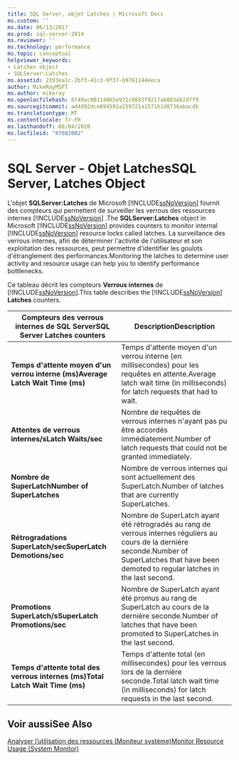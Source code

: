```yaml
---
title: SQL Server, objet Latches | Microsoft Docs
ms.custom: ''
ms.date: 06/13/2017
ms.prod: sql-server-2014
ms.reviewer: ''
ms.technology: performance
ms.topic: conceptual
helpviewer_keywords:
- Latches object
- SQLServer:Latches
ms.assetid: 2393ea1c-2bf3-41c3-9f37-b9761144eeca
author: MikeRayMSFT
ms.author: mikeray
ms.openlocfilehash: 6f49ac00114065e971c0893f9217ab883eb2d7f9
ms.sourcegitcommit: ad4d92dce894592a259721a1571b1d8736abacdb
ms.translationtype: MT
ms.contentlocale: fr-FR
ms.lasthandoff: 08/04/2020
ms.locfileid: "87602082"
---
```

# <a name="sql-server-latches-object"></a><span data-ttu-id="0ca1c-102">SQL Server - Objet Latches</span><span class="sxs-lookup"><span data-stu-id="0ca1c-102">SQL Server, Latches Object</span></span>
  <span data-ttu-id="0ca1c-103">L'objet **SQLServer:Latches** de Microsoft [!INCLUDE[ssNoVersion](../../includes/ssnoversion-md.md)] fournit des compteurs qui permettent de surveiller les verrous des ressources internes [!INCLUDE[ssNoVersion](../../includes/ssnoversion-md.md)] .</span><span class="sxs-lookup"><span data-stu-id="0ca1c-103">The **SQLServer:Latches** object in Microsoft [!INCLUDE[ssNoVersion](../../includes/ssnoversion-md.md)] provides counters to monitor internal [!INCLUDE[ssNoVersion](../../includes/ssnoversion-md.md)] resource locks called latches.</span></span> <span data-ttu-id="0ca1c-104">La surveillance des verrous internes, afin de déterminer l'activité de l'utilisateur et son exploitation des ressources, peut permettre d'identifier les goulots d'étranglement des performances.</span><span class="sxs-lookup"><span data-stu-id="0ca1c-104">Monitoring the latches to determine user activity and resource usage can help you to identify performance bottlenecks.</span></span>  
  
 <span data-ttu-id="0ca1c-105">Ce tableau décrit les compteurs **Verrous internes** de [!INCLUDE[ssNoVersion](../../includes/ssnoversion-md.md)].</span><span class="sxs-lookup"><span data-stu-id="0ca1c-105">This table describes the [!INCLUDE[ssNoVersion](../../includes/ssnoversion-md.md)] **Latches** counters.</span></span>  
  
|<span data-ttu-id="0ca1c-106">Compteurs des verrous internes de SQL Server</span><span class="sxs-lookup"><span data-stu-id="0ca1c-106">SQL Server Latches counters</span></span>|<span data-ttu-id="0ca1c-107">Description</span><span class="sxs-lookup"><span data-stu-id="0ca1c-107">Description</span></span>|  
|---------------------------------|-----------------|  
|<span data-ttu-id="0ca1c-108">**Temps d'attente moyen d'un verrou interne (ms)**</span><span class="sxs-lookup"><span data-stu-id="0ca1c-108">**Average Latch Wait Time (ms)**</span></span>|<span data-ttu-id="0ca1c-109">Temps d'attente moyen d'un verrou interne (en millisecondes) pour les requêtes en attente.</span><span class="sxs-lookup"><span data-stu-id="0ca1c-109">Average latch wait time (in milliseconds) for latch requests that had to wait.</span></span>|  
|<span data-ttu-id="0ca1c-110">**Attentes de verrous internes/s**</span><span class="sxs-lookup"><span data-stu-id="0ca1c-110">**Latch Waits/sec**</span></span>|<span data-ttu-id="0ca1c-111">Nombre de requêtes de verrous internes n'ayant pas pu être accordés immédiatement.</span><span class="sxs-lookup"><span data-stu-id="0ca1c-111">Number of latch requests that could not be granted immediately.</span></span>|  
|<span data-ttu-id="0ca1c-112">**Nombre de SuperLatch**</span><span class="sxs-lookup"><span data-stu-id="0ca1c-112">**Number of SuperLatches**</span></span>|<span data-ttu-id="0ca1c-113">Nombre de verrous internes qui sont actuellement des SuperLatch.</span><span class="sxs-lookup"><span data-stu-id="0ca1c-113">Number of latches that are currently SuperLatches.</span></span>|  
|<span data-ttu-id="0ca1c-114">**Rétrogradations SuperLatch/sec**</span><span class="sxs-lookup"><span data-stu-id="0ca1c-114">**SuperLatch Demotions/sec**</span></span>|<span data-ttu-id="0ca1c-115">Nombre de SuperLatch ayant été rétrogradés au rang de verrous internes réguliers au cours de la dernière seconde.</span><span class="sxs-lookup"><span data-stu-id="0ca1c-115">Number of SuperLatches that have been demoted to regular latches in the last second.</span></span>|  
|<span data-ttu-id="0ca1c-116">**Promotions SuperLatch/s**</span><span class="sxs-lookup"><span data-stu-id="0ca1c-116">**SuperLatch Promotions/sec**</span></span>|<span data-ttu-id="0ca1c-117">Nombre de SuperLatch ayant été promus au rang de SuperLatch au cours de la dernière seconde.</span><span class="sxs-lookup"><span data-stu-id="0ca1c-117">Number of latches that have been promoted to SuperLatches in the last second.</span></span>|  
|<span data-ttu-id="0ca1c-118">**Temps d'attente total des verrous internes (ms)**</span><span class="sxs-lookup"><span data-stu-id="0ca1c-118">**Total Latch Wait Time (ms)**</span></span>|<span data-ttu-id="0ca1c-119">Temps d'attente total (en millisecondes) pour les verrous lors de la dernière seconde.</span><span class="sxs-lookup"><span data-stu-id="0ca1c-119">Total latch wait time (in milliseconds) for latch requests in the last second.</span></span>|  
  
## <a name="see-also"></a><span data-ttu-id="0ca1c-120">Voir aussi</span><span class="sxs-lookup"><span data-stu-id="0ca1c-120">See Also</span></span>  
 [<span data-ttu-id="0ca1c-121">Analyser l’utilisation des ressources &#40;Moniteur système&#41;</span><span class="sxs-lookup"><span data-stu-id="0ca1c-121">Monitor Resource Usage &#40;System Monitor&#41;</span></span>](monitor-resource-usage-system-monitor.md)  
  
  
